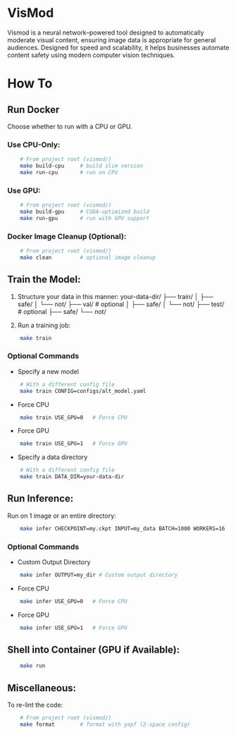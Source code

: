 # VisMod
Vismod is a neural network–powered tool designed to automatically moderate visual content, ensuring image data is appropriate for general audiences. Designed for speed and scalability, it helps businesses automate content safety using modern computer vision techniques.


# How To

## Run Docker
Choose whether to run with a CPU or GPU.

### Use CPU-Only:
```bash
	# From project root (vismod/)
	make build-cpu     # build slim version
	make run-cpu       # run on CPU
```
### Use GPU:
```bash
	# From project root (vismod/)
	make build-gpu     # CUDA-optimized build
	make run-gpu       # run with GPU support
```

### Docker Image Cleanup (Optional):
```bash
	# From project root (vismod/)
	make clean         # optional image cleanup
```

## Train the Model:
1. Structure your data in this manner:
your-data-dir/
	├── train/
	│   ├── safe/
	│   └── not/
	├── val/        # optional
	│   ├── safe/
	│   └── not/
	├── test/       # optional
	    ├── safe/
	    └── not/

2. Run a training job:
```bash
	make train
```
### Optional Commands
- Specify a new model
```bash
	# With a different config file
	make train CONFIG=configs/alt_model.yaml
```
- Force CPU
```bash
	make train USE_GPU=0   # Force CPU
```
- Force GPU
```bash
	make train USE_GPU=1   # Force GPU
```
- Specify a data directory
```bash
	# With a different config file
	make train DATA_DIR=your-data-dir
```

## Run Inference:
Run on 1 image or an entire directory:
```bash
	make infer CHECKPOINT=my.ckpt INPUT=my_data BATCH=1000 WORKERS=16
```
### Optional Commands
- Custom Output Directory
```bash
	make infer OUTPUT=my_dir # Custom output directory
```
- Force CPU
```bash
	make infer USE_GPU=0   # Force CPU
```
- Force GPU
```bash
	make infer USE_GPU=1   # Force GPU
```

## Shell into Container (GPU if Available):
```bash
	make run
```

## Miscellaneous:
To re-lint the code:
```bash
	# From project root (vismod/)
	make format        # format with yapf (2-space config)
```